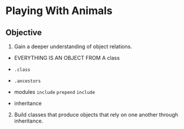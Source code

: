 # Playing With Animals

## Objective

1. Gain a deeper understanding of object relations.
  * EVERYTHING IS AN OBJECT FROM A class
  * `.class`
  * `.ancestors`
  * modules
    `include`
    `prepend`
    `include`

  * inheritance
2. Build classes that produce objects that rely on one another through inheritance.

